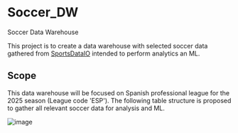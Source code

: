 # Soccer_DW
Soccer Data Warehouse

This project is to create a data warehouse with selected soccer data gathered from  [SportsDataIO](https://sportsdata.io/developers/api-documentation/soccer#standings-rankings-brackets) intended to perform analytics an ML.

## Scope
This data warehouse will be focused on Spanish professional league for the 2025 season (League code 'ESP'). The following table structure is proposed to gather all relevant soccer data for analysis and ML.

![image](https://github.com/user-attachments/assets/7044a591-ab8d-40b6-a58f-60c03fe660a0)
